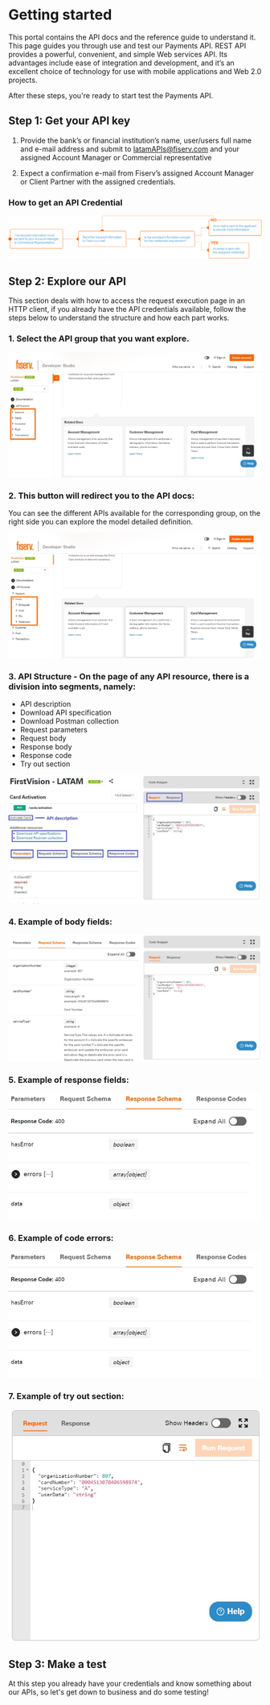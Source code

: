 # Getting started

This portal contains the API docs and the reference guide to understand it. This page guides you through use and test our Payments API. REST API provides a powerful, convenient, and simple Web services API. Its advantages include ease of integration and development, and it’s an excellent choice of technology for use with mobile applications and Web 2.0 projects.

After these steps, you're ready to start test the Payments API.

## Step 1: Get your API key

1. Provide the bank’s or financial institution’s name, user/users full name and e-mail address and submit to latamAPIs@fiserv.com and your assigned Account Manager or Commercial representative

2. Expect a confirmation e-mail from Fiserv’s assigned Account Manager or Client Partner with the assigned credentials.

### How to get an API Credential

![API credential!](/assets/images/getting-started/getting-started_step-1.png "API credential")

## Step 2: Explore our API

This section deals with how to access the request execution page in an HTTP client, if you already have the API credentials available, follow the steps below to understand the structure and how each part works.

### 1. Select the API group that you want explore.

![Getting started 1!](/assets/images/getting-started/getting-started-1.jpg "Getting started 1")

### 2. This button will redirect you to the API docs:

You can see the different APIs available for the corresponding group, on the right side you can explore the model detailed definition.

![Getting started 2!](/assets/images/getting-started/getting-started-2.jpg "Getting started 2")

### 3. API Structure - On the page of any API resource, there is a division into segments, namely:

- API description
- Download API specification
- Download Postman collection
- Request parameters
- Request body
- Response body
- Response code
- Try out section

![Getting started 3!](/assets/images/getting-started/getting-started-3.jpg "Getting started 3")

### 4. Example of body fields:

![Getting started 4!](/assets/images/getting-started/getting-started-4.jpg "Getting started 4")

### 5. Example of response fields:

![Getting started 5!](/assets/images/getting-started/getting-started-5.jpg "Getting started 5")

### 6. Example of code errors:

![Getting started 6!](/assets/images/getting-started/getting-started-6.jpg "Getting started 6")

### 7. Example of try out section:

![Getting started 7!](/assets/images/getting-started/getting-started-7.jpg "Getting started 7")

## Step 3: Make a test

At this step you already have your credentials and know something about our APIs, so let's get down to business and do some testing!

